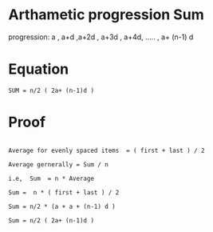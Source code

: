 # Arthametic progression Sum

progression: a , a+d ,a+2d , a+3d , a+4d, ..... , a+ (n-1) d

# Equation

`SUM = n/2 ( 2a+ (n-1)d )`

# Proof

```

Average for evenly spaced items  = ( first + last ) / 2

Average gernerally = Sum / n

i.e,  Sum  = n * Average

Sum =  n * ( first + last ) / 2

Sum = n/2 * (a + a + (n-1) d )

Sum = n/2 ( 2a+ (n-1)d )

```